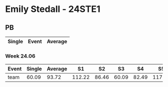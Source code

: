 # Emily Stedall - 24STE1

## PB
|Single|Event|Average|
|----|----|----|
### Week 24.06
|Event|Single|Average|S1|S2|S3|S4|S5|
|-----|-------|------|--|--|--|--|--|
|team|60.09|93.72|112.22|86.46|60.09|82.49|117.28|
